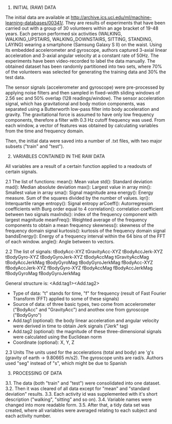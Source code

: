 1. INITIAL (RAW) DATA

The initial data are available at http://archive.ics.uci.edu/ml/machine-learning-databases/00341/.
They are results of experiments that have been carried out with a group of 30 volunteers within an age bracket of 19-48 years. Each person performed six activities (WALKING, WALKING_UPSTAIRS, WALKING_DOWNSTAIRS, SITTING, STANDING, LAYING) wearing a smartphone (Samsung Galaxy S II) on the waist. Using its embedded accelerometer and gyroscope, authors captured 3-axial linear acceleration and 3-axial angular velocity at a constant rate of 50Hz. The experiments have been video-recorded to label the data manually. The obtained dataset has been randomly partitioned into two sets, where 70% of the volunteers was selected for generating the training data and 30% the test data.

The sensor signals (accelerometer and gyroscope) were pre-processed by applying noise filters and then sampled in fixed-width sliding windows of 2.56 sec and 50% overlap (128 readings/window). The sensor acceleration signal, which has gravitational and body motion components, was separated using a Butterworth low-pass filter into body acceleration and gravity. The gravitational force is assumed to have only low frequency components, therefore a filter with 0.3 Hz cutoff frequency was used. From each window, a vector of features was obtained by calculating variables from the time and frequency domain.

Then, the initial data were saved into a number of .txt files, with two major subsets ("train" and "test").

2. VARIABLES CONTAINED IN THE RAW DATA

All variables are a result of a certain function applied to a readouts of certain signals.

2.1 The list of functions:
mean(): Mean value
std(): Standard deviation
mad(): Median absolute deviation 
max(): Largest value in array
min(): Smallest value in array
sma(): Signal magnitude area
energy(): Energy measure. Sum of the squares divided by the number of values. 
iqr(): Interquartile range 
entropy(): Signal entropy
arCoeff(): Autorregresion coefficients with Burg order equal to 4
correlation(): correlation coefficient between two signals
maxInds(): index of the frequency component with largest magnitude
meanFreq(): Weighted average of the frequency components to obtain a mean frequency
skewness(): skewness of the frequency domain signal 
kurtosis(): kurtosis of the frequency domain signal 
bandsEnergy(): Energy of a frequency interval within the 64 bins of the FFT of each window.
angle(): Angle between to vectors.

2.2 The list of signals:
tBodyAcc-XYZ
tGravityAcc-XYZ
tBodyAccJerk-XYZ
tBodyGyro-XYZ
tBodyGyroJerk-XYZ
tBodyAccMag
tGravityAccMag
tBodyAccJerkMag
tBodyGyroMag
tBodyGyroJerkMag
fBodyAcc-XYZ
fBodyAccJerk-XYZ
fBodyGyro-XYZ
fBodyAccMag
fBodyAccJerkMag
fBodyGyroMag
fBodyGyroJerkMag

General structure is:
<Type of data><Source of data><Add.tag1><Add.tag2><Coordinate>

- Type of data: "t" stands for time, "f" for frequency (result of Fast Fourier Transform (FFT) applied to some of these signals)
- Source of data: of three basic types, two come from accelerometer ("BodyAcc" and "GravityAcc") and anotheк one from gyroscope ("BodyGyro")
- Add.tag1 (optional): the body linear acceleration and angular velocity were derived in time to obtain Jerk signals ("Jerk" tag)
- Add.tag2 (optional): the magnitude of these three-dimensional signals were calculated using the Euclidean norm
- Coordinate (optional): X, Y, Z

2.3 Units
The units used for the accelerations (total and body) are 'g's (gravity of earth -> 9.80665 m/s2). The gyroscope units are rad/s. 
Authors used "seg" instead of "s", which might be due to Spanish

3. PROCESSING OF DATA

3.1. The data (both "train" and "test") were consolidated into one dataset.
3.2. Then it was cleared of all data except for "mean" and "standard deviation" results.
3.3. Each activity id was supplemented with it's short description ("walking", "sitting" and so on).
3.4. Variable names were changed into more readable form.
3.5. After that, a tidy data set was created, where all variables were averaged relating to each subject and each activity number.